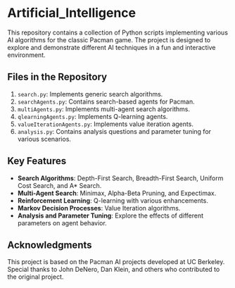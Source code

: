 # Artificial_Intelligence

This repository contains a collection of Python scripts implementing various AI algorithms for the classic Pacman game. The project is designed to explore and demonstrate different AI techniques in a fun and interactive environment.

## Files in the Repository

1. `search.py`: Implements generic search algorithms.
2. `searchAgents.py`: Contains search-based agents for Pacman.
3. `multiAgents.py`: Implements multi-agent search algorithms.
4. `qlearningAgents.py`: Implements Q-learning agents.
5. `valueIterationAgents.py`: Implements value iteration agents.
6. `analysis.py`: Contains analysis questions and parameter tuning for various scenarios.

## Key Features

- **Search Algorithms**: Depth-First Search, Breadth-First Search, Uniform Cost Search, and A* Search.
- **Multi-Agent Search**: Minimax, Alpha-Beta Pruning, and Expectimax.
- **Reinforcement Learning**: Q-learning with various enhancements.
- **Markov Decision Processes**: Value Iteration algorithms.
- **Analysis and Parameter Tuning**: Explore the effects of different parameters on agent behavior.

## Acknowledgments

This project is based on the Pacman AI projects developed at UC Berkeley. Special thanks to John DeNero, Dan Klein, and others who contributed to the original project.
